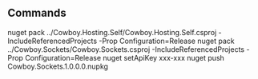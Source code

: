 Commands
------------
nuget pack ../Cowboy.Hosting.Self/Cowboy.Hosting.Self.csproj -IncludeReferencedProjects -Prop Configuration=Release
nuget pack ../Cowboy.Sockets/Cowboy.Sockets.csproj -IncludeReferencedProjects -Prop Configuration=Release
nuget setApiKey xxx-xxx
nuget push Cowboy.Sockets.1.0.0.0.nupkg
